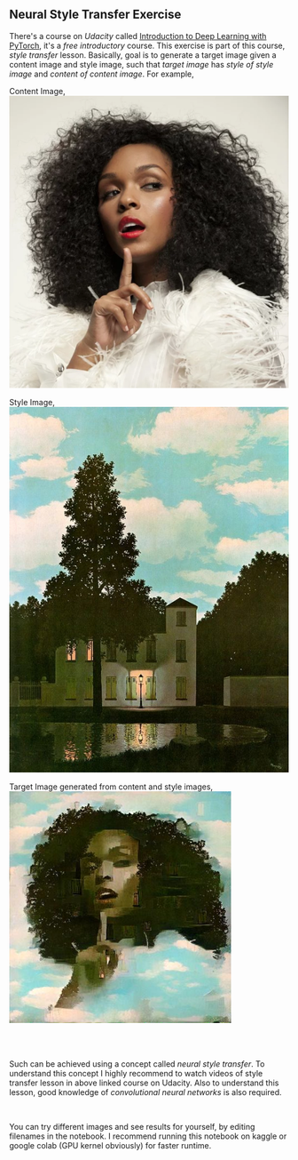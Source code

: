## Neural Style Transfer Exercise

There's a course on *Udacity* called [Introduction to Deep Learning with PyTorch](https://www.udacity.com/course/deep-learning-pytorch--ud188), it's a *free introductory* course. This exercise is part of this course, *style transfer* lesson. Basically, goal is to generate a target image given a content image and style image, such that *target image* has *style of style image* and *content of content image*. For example,

Content Image, ![Content Image](images/janelle.png)

Style Image, ![Content Image](images/magritte.jpg)

Target Image generated from content and style images,
![Content Image](result.jpg)

<br/>
<br/>

Such can be achieved using a concept called *neural style transfer*. To understand this concept I highly recommend to watch videos of style transfer lesson in above linked course on Udacity. Also to understand this lesson, good knowledge of *convolutional neural networks* is also required.

<br/>

You can try different images and see results for yourself, by editing filenames in the notebook. I recommend running this notebook on kaggle or google colab (GPU kernel obviously) for faster runtime. 